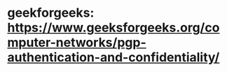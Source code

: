 # geekforgeeks: <https://www.geeksforgeeks.org/computer-networks/pgp-authentication-and-confidentiality/>